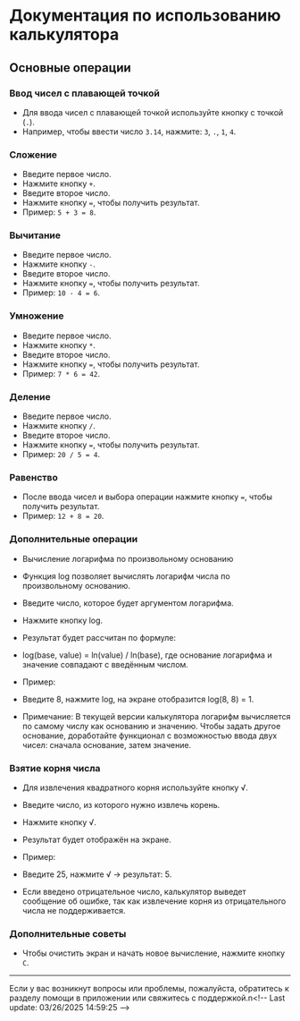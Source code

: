 # Документация по использованию калькулятора

## Основные операции

### Ввод чисел с плавающей точкой
- Для ввода чисел с плавающей точкой используйте кнопку с точкой (`.`).
- Например, чтобы ввести число `3.14`, нажмите: `3`, `.`, `1`, `4`.

### Сложение
- Введите первое число.
- Нажмите кнопку `+`.
- Введите второе число.
- Нажмите кнопку `=`, чтобы получить результат.
- Пример: `5 + 3 = 8`.

### Вычитание
- Введите первое число.
- Нажмите кнопку `-`.
- Введите второе число.
- Нажмите кнопку `=`, чтобы получить результат.
- Пример: `10 - 4 = 6`.

### Умножение
- Введите первое число.
- Нажмите кнопку `*`.
- Введите второе число.
- Нажмите кнопку `=`, чтобы получить результат.
- Пример: `7 * 6 = 42`.

### Деление
- Введите первое число.
- Нажмите кнопку `/`.
- Введите второе число.
- Нажмите кнопку `=`, чтобы получить результат.
- Пример: `20 / 5 = 4`.

### Равенство
- После ввода чисел и выбора операции нажмите кнопку `=`, чтобы получить результат.
- Пример: `12 + 8 = 20`.

### Дополнительные операции
- Вычисление логарифма по произвольному основанию
- Функция log позволяет вычислять логарифм числа по произвольному основанию.
- Введите число, которое будет аргументом логарифма.
- Нажмите кнопку log.
- Результат будет рассчитан по формуле:
- log(base, value) = ln(value) / ln(base), где основание логарифма и значение совпадают с введённым числом.
- Пример:
- Введите 8, нажмите log, на экране отобразится log(8, 8) = 1.

- Примечание: В текущей версии калькулятора логарифм вычисляется по самому числу как основанию и значению. Чтобы задать другое основание, доработайте функционал с возможностью ввода двух чисел: сначала основание, затем значение.

### Взятие корня числа
- Для извлечения квадратного корня используйте кнопку √.
- Введите число, из которого нужно извлечь корень.
- Нажмите кнопку √.
- Результат будет отображён на экране.
- Пример:
- Введите 25, нажмите √ → результат: 5.

- Если введено отрицательное число, калькулятор выведет сообщение об ошибке, так как извлечение корня из отрицательного числа не поддерживается.

### Дополнительные советы
- Чтобы очистить экран и начать новое вычисление, нажмите кнопку `C`.
---
Если у вас возникнут вопросы или проблемы, пожалуйста, обратитесь к разделу помощи в приложении или свяжитесь с поддержкой.\ n < ! - -   L a s t   u p d a t e :   0 3 / 2 6 / 2 0 2 5   1 4 : 5 9 : 2 5   - - >  
 